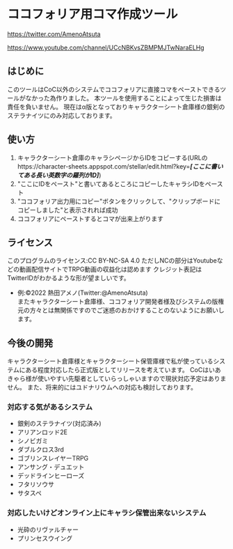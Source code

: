 # ココフォリア用コマ作成ツール

https://twitter.com/AmenoAtsuta


https://www.youtube.com/channel/UCcNBKvsZBMPMJTwNaraELHg

## はじめに
このツールはCoC以外のシステムでココフォリアに直接コマをペーストできるツールがなかった為作りました。
本ツールを使用することによって生じた損害は責任を負いません。
現在はα版となっておりキャラクターシート倉庫様の銀剣のステラナイツにのみ対応しております。

## 使い方
1. キャラクターシート倉庫のキャラシページからIDをコピーする(URLのhttps\://character-sheets.appspot.com/stellar/edit.html?key=***[ここに書いてある長い英数字の羅列がID]***)
2. "ここにIDをペースト"と書いてあるところにコピーしたキャラシIDをペースト
3. "ココフォリア出力用にコピー"ボタンをクリックして、"クリップボードにコピーしました"と表示されれば成功
4. ココフォリアにペーストするとコマが出来上がります

## ライセンス
このプログラムのライセンス:CC BY-NC-SA 4.0 ただしNCの部分はYoutubeなどの動画配信サイトでTRPG動画の収益化は認めます
クレジット表記はTwitterIDがわかるような形が望ましいです。
* 例:©2022 熱田アメノ(Twitter:@AmenoAtsuta)<br>
またキャラクターシート倉庫様、ココフォリア開発者様及びシステムの版権元の方々とは無関係ですのでご迷惑のおかけすることのないようにお願いします。

## 今後の開発
キャラクターシート倉庫様とキャラクターシート保管庫様で私が使っているシステムにある程度対応したら正式版としてリリースを考えています。
CoCはいあきゃら様が使いやすい先駆者としていらっしゃいますので現状対応予定はありません。
また、将来的にはユドナリウムへの対応も検討しております。

### 対応する気があるシステム
* 銀剣のステラナイツ(対応済み)
* アリアンロッド2E
* シノビガミ
* ダブルクロス3rd
* ゴブリンスレイヤーTRPG
* アンサング・デュエット
* デッドラインヒーローズ
* フタリソウサ
* サタスペ

### 対応したいけどオンライン上にキャラシ保管出来ないシステム
* 光砕のリヴァルチャー
* プリンセスウイング